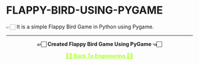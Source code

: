 # FLAPPY-BIRD-USING-PYGAME

 👉🏻 It is a simple Flappy Bird Game in Python using Pygame.
 
---

<p align="center"> <b> 👉🏻 Created Flappy Bird Game Using PyGame 👈🏻 <b> </p>
 
<p align="center"><a href='https://github.com/Amey-Thakur/ENGINEERING', style='color: greenyellow;'> ✌🏻 Back To Engineering ✌🏻</p>
